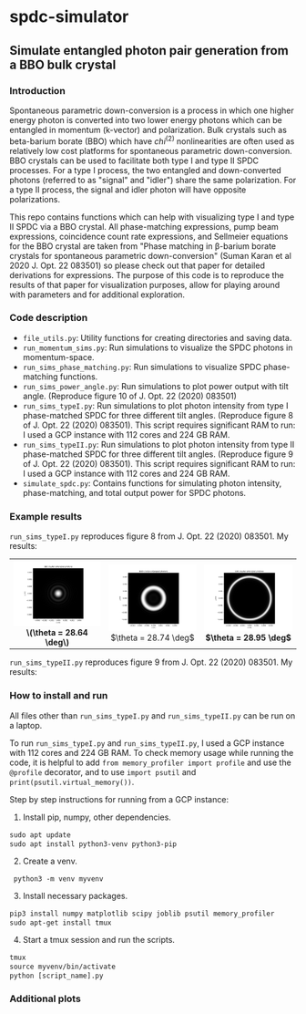 # spdc-simulator
## Simulate entangled photon pair generation from a BBO bulk crystal
### Introduction
Spontaneous parametric down-conversion is a process in which one higher energy photon is converted into two
lower energy photons which can be entangled in momentum (k-vector) and polarization. Bulk crystals such as
beta-barium borate (BBO) which have $chi^{(2)}$ nonlinearities are often used as relatively low cost platforms for spontaneous parametric down-conversion. BBO crystals can be used to facilitate both type I and type II SPDC processes. For a type I process, the two 
entangled and down-converted photons (referred to as "signal" and "idler") share the same polarization. For a type II process,
the signal and idler photon will have opposite polarizations. 


This repo contains functions which can help with visualizing type I and type II SPDC via a BBO crystal. All 
phase-matching expressions, pump beam expressions, coincidence count rate expressions, and Sellmeier equations for the BBO crystal are taken from 
"Phase matching in β-barium borate crystals for spontaneous parametric down-conversion" (Suman Karan et al 2020 J. Opt. 22 083501) so please check out that paper for detailed derivations for expressions. The purpose of this code is to reproduce the results of that paper for visualization purposes, allow for playing around with parameters and for additional exploration.

### Code description
- `file_utils.py`: Utility functions for creating directories and saving data.
- `run_momentum_sims.py`: Run simulations to visualize the SPDC photons in momentum-space. 
- `run_sims_phase_matching.py`: Run simulations to visualize SPDC phase-matching functions.
- `run_sims_power_angle.py`: Run simulations to plot power output with tilt angle. (Reproduce figure 10 of J. Opt. 22 (2020) 083501)
- `run_sims_typeI.py`: Run simulations to plot photon intensity from type I phase-matched SPDC for three different tilt angles. (Reproduce figure 8 of J. Opt. 22 (2020) 083501). This script requires significant RAM to run: I used a GCP instance with 112 cores and 224 GB RAM. 
- `run_sims_typeII.py`: Run simulations to plot photon intensity from type II phase-matched SPDC for three different tilt angles. (Reproduce figure 9 of J. Opt. 22 (2020) 083501). This script requires significant RAM to run: I used a GCP instance with 112 cores and 224 GB RAM. 
- `simulate_spdc.py`: Contains functions for simulating photon intensity, phase-matching, and total output power for SPDC photons.

### Example results
`run_sims_typeI.py` reproduces figure 8 from J. Opt. 22 (2020) 083501. My results:
<table>
  <tr>
    <td style="text-align:center;">
      <img src="imgs/type1a.png" alt="$\theta = 28.64 \deg$" width="240"/><br>
      <b>\(\theta = 28.64 \deg\)</b>
    </td>
    <td style="text-align:center;">
      <img src="imgs/type1b.png" alt="$\theta = 28.74 \deg$" width="240"/><br>
      $\theta = 28.74 \deg$
    </td>
    <td style="text-align:center;">
      <img src="imgs/type1c.png" alt="$\theta = 28.95 \deg$" width="240"/><br>
      <b>$\theta = 28.95 \deg$</b>
    </td>
  </tr>
</table>

`run_sims_typeII.py` reproduces figure 9 from J. Opt. 22 (2020) 083501. My results:


### How to install and run
All files other than `run_sims_typeI.py` and `run_sims_typeII.py` can be run on a laptop. 

To run `run_sims_typeI.py` and `run_sims_typeII.py`, I used a GCP instance with 112 cores and 224 GB RAM. To check memory usage while running the code, it is helpful to add `from memory_profiler import profile` and use the `@profile` decorator, and to use `import psutil` and
`print(psutil.virtual_memory())`.

Step by step instructions for running from a GCP instance:
1. Install pip, numpy, other dependencies.

```
sudo apt update
sudo apt install python3-venv python3-pip
```

2. Create a venv.
```
 python3 -m venv myvenv
```

3. Install necessary packages.
```
pip3 install numpy matplotlib scipy joblib psutil memory_profiler
sudo apt-get install tmux
```

4. Start a tmux session and run the scripts. 
```
tmux
source myvenv/bin/activate
python [script_name].py
```

### Additional plots

